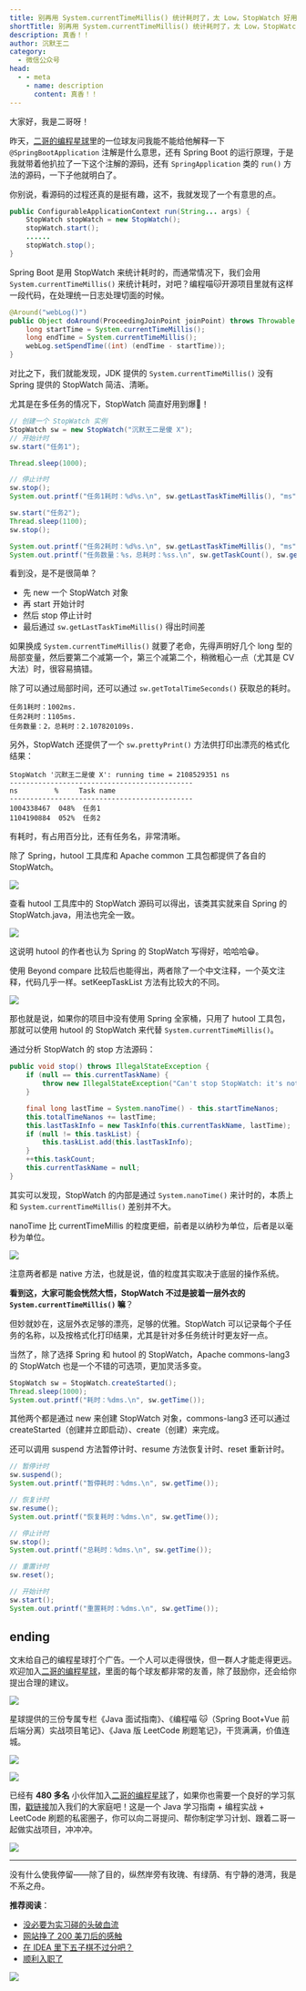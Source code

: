 ```yaml
---
title: 别再用 System.currentTimeMillis() 统计耗时了，太 Low，StopWatch 好用到爆！
shortTitle: 别再用 System.currentTimeMillis() 统计耗时了，太 Low，StopWatch 好用到爆！
description: 真香！！
author: 沉默王二
category:
  - 微信公众号
head:
  - - meta
    - name: description
      content: 真香！！
---
```



大家好，我是二哥呀！

昨天，[二哥的编程星球](https://mp.weixin.qq.com/s/3RVsFZ17F0JzoHCLKbQgGw)里的一位球友问我能不能给他解释一下 `@SpringBootApplication` 注解是什么意思，还有 Spring Boot 的运行原理，于是我就带着他扒拉了一下这个注解的源码，还有 `SpringApplication` 类的 `run()` 方法的源码，一下子他就明白了。

你别说，看源码的过程还真的是挺有趣，这不，我就发现了一个有意思的点。

```java
public ConfigurableApplicationContext run(String... args) {
	StopWatch stopWatch = new StopWatch();
	stopWatch.start();
	......
	stopWatch.stop();
}
```

Spring Boot 是用 StopWatch 来统计耗时的，而通常情况下，我们会用 `System.currentTimeMillis()` 来统计耗时，对吧？编程喵🐱开源项目里就有这样一段代码，在处理统一日志处理切面的时候。

```java
@Around("webLog()")
public Object doAround(ProceedingJoinPoint joinPoint) throws Throwable {
    long startTime = System.currentTimeMillis();
    long endTime = System.currentTimeMillis();
    webLog.setSpendTime((int) (endTime - startTime));
}
```

对比之下，我们就能发现，JDK 提供的 `System.currentTimeMillis()` 没有 Spring 提供的 StopWatch 简洁、清晰。

尤其是在多任务的情况下，StopWatch 简直好用到爆🤗！

```java
// 创建一个 StopWatch 实例
StopWatch sw = new StopWatch("沉默王二是傻 X");
// 开始计时
sw.start("任务1");

Thread.sleep(1000);

// 停止计时
sw.stop();
System.out.printf("任务1耗时：%d%s.\n", sw.getLastTaskTimeMillis(), "ms");

sw.start("任务2");
Thread.sleep(1100);
sw.stop();

System.out.printf("任务2耗时：%d%s.\n", sw.getLastTaskTimeMillis(), "ms");
System.out.printf("任务数量：%s，总耗时：%ss.\n", sw.getTaskCount(), sw.getTotalTimeSeconds());
```

看到没，是不是很简单？

- 先 new 一个 StopWatch 对象
- 再 start 开始计时
- 然后 stop 停止计时
- 最后通过 `sw.getLastTaskTimeMillis()` 得出时间差

如果换成 `System.currentTimeMillis()` 就要了老命，先得声明好几个 long 型的局部变量，然后要第二个减第一个，第三个减第二个，稍微粗心一点（尤其是 CV 大法）时，很容易搞错。

除了可以通过局部时间，还可以通过 `sw.getTotalTimeSeconds()` 获取总的耗时。

```
任务1耗时：1002ms.
任务2耗时：1105ms.
任务数量：2，总耗时：2.107820109s.
```

另外，StopWatch 还提供了一个 `sw.prettyPrint()` 方法供打印出漂亮的格式化结果：

```
StopWatch '沉默王二是傻 X': running time = 2108529351 ns
---------------------------------------------
ns         %     Task name
---------------------------------------------
1004338467  048%  任务1
1104190884  052%  任务2
```

有耗时，有占用百分比，还有任务名，非常清晰。

除了 Spring，hutool 工具库和 Apache common 工具包都提供了各自的 StopWatch。


![](https://cdn.tobebetterjavaer.com/tobebetterjavaer/images/nice-article/weixin-biezysystemcurrenttimemillistjhsltlowstopwatchhydb-b4ca30f2-9e26-478c-b37c-062f5e3e0076.png)

查看 hutool 工具库中的 StopWatch 源码可以得出，该类其实就来自 Spring 的 StopWatch.java，用法也完全一致。

![](https://cdn.tobebetterjavaer.com/tobebetterjavaer/images/nice-article/weixin-biezysystemcurrenttimemillistjhsltlowstopwatchhydb-cdc28804-8b8e-40fa-a2fe-88b9d2ec57c9.png)

这说明 hutool 的作者也认为 Spring 的 StopWatch 写得好，哈哈哈😁。

使用 Beyond compare 比较后也能得出，两者除了一个中文注释，一个英文注释，代码几乎一样。setKeepTaskList 方法有比较大的不同。



![](https://cdn.tobebetterjavaer.com/tobebetterjavaer/images/nice-article/weixin-biezysystemcurrenttimemillistjhsltlowstopwatchhydb-529e5215-b41c-492f-8e7f-a223242a4120.png)


那也就是说，如果你的项目中没有使用 Spring 全家桶，只用了 hutool 工具包，那就可以使用 hutool 的 StopWatch 来代替 `System.currentTimeMillis()`。

通过分析 StopWatch 的 stop 方法源码：

```java 
public void stop() throws IllegalStateException {
	if (null == this.currentTaskName) {
		throw new IllegalStateException("Can't stop StopWatch: it's not running");
	}

	final long lastTime = System.nanoTime() - this.startTimeNanos;
	this.totalTimeNanos += lastTime;
	this.lastTaskInfo = new TaskInfo(this.currentTaskName, lastTime);
	if (null != this.taskList) {
		this.taskList.add(this.lastTaskInfo);
	}
	++this.taskCount;
	this.currentTaskName = null;
}
```

其实可以发现，StopWatch 的内部是通过 `System.nanoTime()` 来计时的，本质上和 `System.currentTimeMillis()` 差别并不大。

nanoTime 比 currentTimeMillis 的粒度更细，前者是以纳秒为单位，后者是以毫秒为单位。


![](https://cdn.tobebetterjavaer.com/tobebetterjavaer/images/nice-article/weixin-biezysystemcurrenttimemillistjhsltlowstopwatchhydb-a3823870-63a7-4154-9bb9-6994f09f0f39.png)


注意两者都是 native 方法，也就是说，值的粒度其实取决于底层的操作系统。

**看到这，大家可能会恍然大悟，StopWatch 不过是披着一层外衣的 `System.currentTimeMillis()` 嘛**？

但妙就妙在，这层外衣足够的漂亮，足够的优雅。StopWatch 可以记录每个子任务的名称，以及按格式化打印结果，尤其是针对多任务统计时更友好一点。

当然了，除了选择 Spring 和 hutool 的 StopWatch，Apache commons-lang3 的 StopWatch 也是一个不错的可选项，更加灵活多变。

```java
StopWatch sw = StopWatch.createStarted();
Thread.sleep(1000);
System.out.printf("耗时：%dms.\n", sw.getTime());
```

其他两个都是通过 new 来创建 StopWatch 对象，commons-lang3 还可以通过 createStarted（创建并立即启动）、create（创建）来完成。

还可以调用 suspend 方法暂停计时、resume 方法恢复计时、reset 重新计时。

```java
// 暂停计时
sw.suspend();
System.out.printf("暂停耗时：%dms.\n", sw.getTime());

// 恢复计时
sw.resume();
System.out.printf("恢复耗时：%dms.\n", sw.getTime());

// 停止计时
sw.stop();
System.out.printf("总耗时：%dms.\n", sw.getTime());

// 重置计时
sw.reset();

// 开始计时
sw.start();
System.out.printf("重置耗时：%dms.\n", sw.getTime());
```

## ending

文末给自己的编程星球打个广告。一个人可以走得很快，但一群人才能走得更远。欢迎加入[二哥的编程星球](https://mp.weixin.qq.com/s/3RVsFZ17F0JzoHCLKbQgGw)，里面的每个球友都非常的友善，除了鼓励你，还会给你提出合理的建议。


![](https://cdn.tobebetterjavaer.com/tobebetterjavaer/images/nice-article/weixin-biezysystemcurrenttimemillistjhsltlowstopwatchhydb-7fc972ae-c530-4c91-a1ac-ef7c38494734.png)


星球提供的三份专属专栏《Java 面试指南》、《编程喵 🐱（Spring Boot+Vue 前后端分离）实战项目笔记》、《Java 版 LeetCode 刷题笔记》，干货满满，价值连城。


![](https://cdn.tobebetterjavaer.com/tobebetterjavaer/images/nice-article/weixin-biezysystemcurrenttimemillistjhsltlowstopwatchhydb-e89d40c9-078b-4b2b-9367-2bd707a418fa.png)


![](https://cdn.tobebetterjavaer.com/tobebetterjavaer/images/nice-article/weixin-biezysystemcurrenttimemillistjhsltlowstopwatchhydb-1af7a5f6-312c-4ae9-ab77-3c359389c4a6.png)



已经有 **480 多名** 小伙伴加入[二哥的编程星球](https://mp.weixin.qq.com/s/3RVsFZ17F0JzoHCLKbQgGw)了，如果你也需要一个良好的学习氛围，[戳链接](https://mp.weixin.qq.com/s/3RVsFZ17F0JzoHCLKbQgGw)加入我们的大家庭吧！这是一个 Java 学习指南 + 编程实战 + LeetCode 刷题的私密圈子，你可以向二哥提问、帮你制定学习计划、跟着二哥一起做实战项目，冲冲冲。


![](https://cdn.tobebetterjavaer.com/tobebetterjavaer/images/nice-article/weixin-biezysystemcurrenttimemillistjhsltlowstopwatchhydb-a60262ae-01dc-4e39-affb-b192ca2de1c4.png)


---

没有什么使我停留——除了目的，纵然岸旁有玫瑰、有绿荫、有宁静的港湾，我是不系之舟。

**推荐阅读**：

- [没必要为实习碰的头破血流](https://mp.weixin.qq.com/s/KxUMq2YmlIBMbAeRwUm8JA)
- [网站挣了 200 美刀后的感触](https://mp.weixin.qq.com/s/PxgZkuA_SnAgG7xfwlKLgw)
- [在 IDEA 里下五子棋不过分吧？](https://mp.weixin.qq.com/s/R13FkPipfEMKjqNaCL3UoA)
- [顺利入职了](https://mp.weixin.qq.com/s/oBLUSnHOmzoVpCP1sacNbA)

![](https://cdn.tobebetterjavaer.com/tobebetterjavaer/images/nice-article/weixin-ruhfzddcfzf-da664b36-ac4c-4d16-a345-fc710462b515.jpg)




